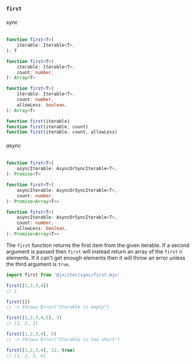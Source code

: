 ### `first`

###### sync

```ts
function first<T>(
    iterable: Iterable<T>,
): T

function first<T>(
    iterable: Iterable<T>,
    count: number,
): Array<T>

function first<T>(
    iterable: Iterable<T>,
    count: number,
    allowLess: boolean,
): Array<T>

function first(iterable)
function first(iterable, count)
function first(iterable, count, allowLess)
```

###### async

```ts
function first<T>(
    asyncIterable: AsyncOrSyncIterable<T>,
): Promise<T>

function first<T>(
    asyncIterable: AsyncOrSyncIterable<T>,
    count: number,
): Promise<Array<T>>

function first<T>(
    asyncIterable: AsyncOrSyncIterable<T>,
    count: number,
    allowLess: boolean,
): Promise<Array<T>>
```

The `first` function returns the first item from the given iterable. If a second argument is passed then `first` will instead return an array of the `first` n elements.
If it can't get enough elements then it will throw an error unless the third argument is `true`.

```js
import first from '@jx/iter/sync/first.mjs'

first([1,2,3,4])
// 1

first([])
// -> throws Error("Iterable is empty")

first([1,2,3,4,5], 3)
// [1, 2, 3]

first([1,2,3,4], 5)
// -> throws Error("Iterable is too short")

first([1,2,3,4], 12, true)
// [1, 2, 3, 4]
```
